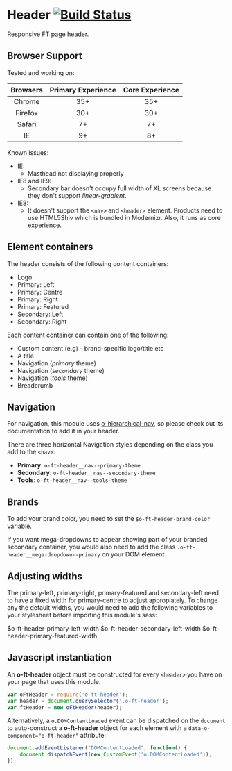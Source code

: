 # Header [![Build Status](https://travis-ci.org/Financial-Times/o-ft-header.png?branch=version2)](https://travis-ci.org/Financial-Times/o-ft-header)

Responsive FT page header.

## Browser Support

Tested and working on:

|  Browsers  | Primary Experience | Core Experience |
|:----------:|:------------------:|:---------------:|
|   Chrome   |        35+         |       35+       |
|   Firefox  |        30+         |       30+       |
|   Safari   |        7+          |       7+        |
|   IE       |        9+          |       8+        |

Known issues:

* IE: 
	* Masthead not displaying properly
* IE8 and IE9:
	* Secondary bar doesn't occupy full width of XL screens because they don't support _linear-gradient_.
* IE8:
	* It doesn't support the `<nav>` and `<header>` element. Products need to use HTML5Shiv which is bundled in Modernizr. Also, it runs as core experience.

## Element containers

The header consists of the following content containers:

* Logo
* Primary: Left
* Primary: Centre
* Primary: Right
* Primary: Featured
* Secondary: Left
* Secondary: Right

Each content container can contain one of the following:

* Custom content (e.g) - brand-specific logo/title etc
* A title
* Navigation (_primary_ theme)
* Navigation (_secondary_ theme)
* Navigation (_tools_ theme)
* Breadcrumb

## Navigation

For navigation, this module uses [o-hierarchical-nav](https://github.com/Financial-Times/o-hierarchical-nav), so please check out its documentation to add it in your header.

There are three horizontal Navigation styles depending on the class you add to the `<nav>`:

* __Primary__: `o-ft-header__nav--primary-theme`
* __Secondary__: `o-ft-header__nav--secondary-theme`
* __Tools__: `o-ft-header__nav--tools-theme`

## Brands

To add your brand color, you need to set the `$o-ft-header-brand-color` variable. 

If you want mega-dropdowns to appear showing part of your branded secondary container, you would also need to add the class `.o-ft-header__mega-dropdown--primary` on your DOM element.

## Adjusting widths

The primary-left, primary-right, primary-featured and secondary-left need to have a fixed width for primary-centre to adjust appropiately. To change any the default widths, you would need to add the following variables to your stylesheet before importing this module's sass:

$o-ft-header-primary-left-width
$o-ft-header-secondary-left-width
$o-ft-header-primary-featured-width

## Javascript instantiation

An __o-ft-header__ object must be constructed for every `<header>` you have on your page that uses this module.

```javascript
var oFtHeader = require('o-ft-header');
var header = document.querySelector('.o-ft-header');
var ftHeader = new oFtHeader(header);
```

Alternatively, a `o.DOMContentLoaded` event can be dispatched on the `document` to auto-construct a __o-ft-header__ object for each element with a `data-o-component="o-ft-header"` attribute:

```javascript
document.addEventListener("DOMContentLoaded", function() {
    document.dispatchEvent(new CustomEvent('o.DOMContentLoaded'));
});
```
